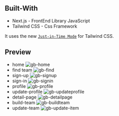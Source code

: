 ## Built-With

- Next.js - FrontEnd Library JavaScript
- Tailwind CSS - Css Framework

It uses the new [`Just-in-Time Mode`](https://tailwindcss.com/docs/just-in-time-mode) for Tailwind CSS.

## Preview

- home
![gb-home](https://user-images.githubusercontent.com/77246142/136581988-8f177850-2b80-4f44-967b-51c0f119f54e.png)
- find team
![gb-find](https://user-images.githubusercontent.com/77246142/136582008-90cd099a-4370-4a4f-ba45-900d3ff1669e.png)
- sign-up
![gb-signup](https://user-images.githubusercontent.com/77246142/136581949-3a986299-e460-41da-b247-084ffa79da60.png)
- sign-in
![gb-signin](https://user-images.githubusercontent.com/77246142/136581973-cd6b7555-9198-4b0a-a98b-8a8240f276c4.png)
- profile
![gb-profile](https://user-images.githubusercontent.com/77246142/136581981-69f214d7-43b2-4a08-b575-afddd9707c47.png)
- update-profile
![gb-updateprofile](https://user-images.githubusercontent.com/77246142/136581976-a1d157ac-0cc5-49b4-b014-56ded3ec0428.png)
- detail-page
![gb-detailpage](https://user-images.githubusercontent.com/77246142/136581990-e20d6284-945e-4321-9345-d0deb24f98c8.png)
- build-team
![gb-buildteam](https://user-images.githubusercontent.com/77246142/136581999-985e2331-28e2-4bc9-a3dc-a6d1bea4c3f6.png)
- update-team
![gb-update-item](https://user-images.githubusercontent.com/77246142/136582661-6b2cbe10-67f7-4b17-8701-1497ec066c01.png)

